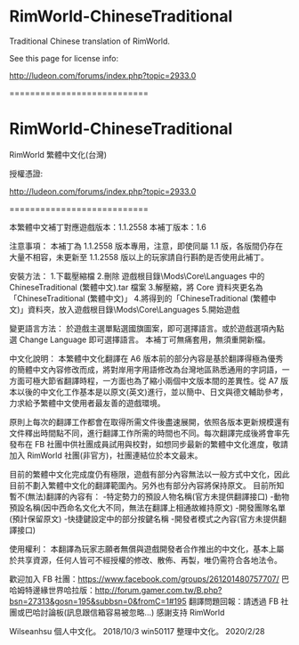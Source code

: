 # RimWorld-ChineseTraditional

Traditional Chinese translation of RimWorld.

See this page for license info:

http://ludeon.com/forums/index.php?topic=2933.0

===========================

# RimWorld-ChineseTraditional

RimWorld 繁體中文化(台灣)

授權憑證:

http://ludeon.com/forums/index.php?topic=2933.0

===========================

本繁體中文補丁對應遊戲版本：1.1.2558
本補丁版本：1.6

注意事項：
本補丁為 1.1.2558 版本專用，注意，即使同屬 1.1 版，各版間仍存在大量不相容，未更新至 1.1.2558 版以上的玩家請自行斟酌是否使用此補丁。

安裝方法： 1.下載壓縮檔 2.刪除 遊戲根目錄\Mods\Core\Languages 中的 ChineseTraditional (繁體中文).tar 檔案 3.解壓縮，將 Core 資料夾更名為「ChineseTraditional (繁體中文)」 4.將得到的「ChineseTraditional (繁體中文)」資料夾，放入遊戲根目錄\Mods\Core\Languages 5.開始遊戲

變更語言方法：
於遊戲主選單點選國旗圖案，即可選擇語言。或於遊戲選項內點選 Change Language 即可選擇語言。
本補丁可無痛套用，無須重開新檔。

中文化說明：
本繁體中文化翻譯在 A6 版本前的部分內容是基於翻譯得極為優秀的簡體中文內容修改而成，將對岸用字用語修改為台灣地區熟悉通用的字詞語，一方面可極大節省翻譯時程，一方面也為了縮小兩個中文版本間的差異性。從 A7 版本以後的中文化工作基本是以原文(英文)進行，並以簡中、日文與德文輔助參考，力求給予繁體中文使用者最友善的遊戲環境。

原則上每次的翻譯工作都會在取得所需文件後盡速展開，依照各版本更新規模還有文件釋出時間點不同，進行翻譯工作所需的時間也不同。每次翻譯完成後將會率先發布在 FB 社團中供社團成員試用與校對，如想同步最新的繁體中文化進度，敬請加入 RimWorld 社團(非官方)，社團連結位於本文最末。

目前的繁體中文化完成度仍有極限，遊戲有部分內容無法以一般方式中文化，因此目前不劃入繁體中文化的翻譯範圍內。另外也有部分內容將保持原文。
目前所知暫不(無法)翻譯的內容有： -特定勢力的預設人物名稱(官方未提供翻譯接口) -動物預設名稱(因中西命名文化大不同，無法在翻譯上相通故維持原文) -開發團隊名單(預計保留原文) -快捷鍵設定中的部分按鍵名稱 -開發者模式之內容(官方未提供翻譯接口)

使用權利：
本翻譯為玩家志願者無償與遊戲開發者合作推出的中文化，基本上屬於共享資源，任何人皆可不經授權的修改、散佈、再製，唯仍需符合各地法令。

歡迎加入 FB 社團：https://www.facebook.com/groups/261201480757707/
巴哈姆特邊緣世界哈拉版：http://forum.gamer.com.tw/B.php?bsn=27313&gosn=195&subbsn=0&fromC=1#195
翻譯問題回報：請透過 FB 社團或巴哈討論板(訊息跟信箱容易被忽略...)
感謝支持 RimWorld

Wilseanhsu 個人中文化。 2018/10/3
win50117 整理中文化。 2020/2/28
